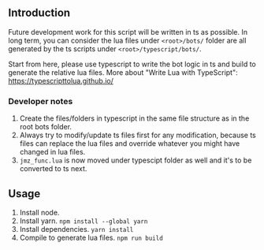 ## Introduction

Future development work for this script will be written in ts as possible. In long term, you can consider the lua files under `<root>/bots/` folder are all generated by the ts scripts under `<root>/typescript/bots/`.

Start from here, please use typescript to write the bot logic in ts and build to generate the relative lua files.
More about "Write Lua with TypeScript": https://typescripttolua.github.io/

### Developer notes
1. Create the files/folders in typescript in the same file structure as in the root bots folder.
1. Always try to modify/update ts files first for any modification, because ts files can replace the lua files and override whatever you might have changed in lua files.
1. `jmz_func.lua` is now moved under typescipt folder as well and it's to be converted to ts next.

## Usage
1. Install node.
1. Install yarn. `npm install --global yarn`
1. Install dependencies. `yarn install`
1. Compile to generate lua files. `npm run build`

